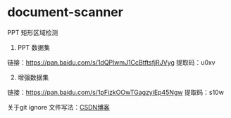 # document-scanner

PPT 矩形区域检测

1. PPT 数据集

链接：https://pan.baidu.com/s/1dQPlwmJ1CcBtftsfjRJVyg 
提取码：u0xv

2. 增强数据集

链接：https://pan.baidu.com/s/1pFizkOOwTGagzyiEp45Ngw 
提取码：s10w


关于git ignore 文件写法：[CSDN博客](https://blog.csdn.net/w8y56f/article/details/103263924?utm_medium=distribute.pc_relevant.none-task-blog-BlogCommendFromMachineLearnPai2-1.nonecase&depth_1-utm_source=distribute.pc_relevant.none-task-blog-BlogCommendFromMachineLearnPai2-1.nonecase)